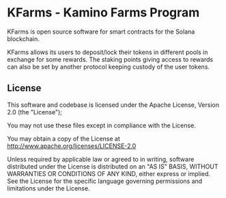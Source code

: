 # KFarms - Kamino Farms Program

KFarms is open source software for smart contracts for the Solana blockchain.

KFarms allows its users to deposit/lock their tokens in different pools in exchange for some rewards.
The staking points giving access to rewards can also be set by another protocol keeping custody of the user tokens.

## License

This software and codebase is licensed under the Apache License, Version 2.0 (the "License");

You may not use these files except in compliance with the License.

You may obtain a copy of the License at <http://www.apache.org/licenses/LICENSE-2.0>

Unless required by applicable law or agreed to in writing, software
distributed under the License is distributed on an "AS IS" BASIS,
WITHOUT WARRANTIES OR CONDITIONS OF ANY KIND, either express or implied.
See the License for the specific language governing permissions and
limitations under the License.
